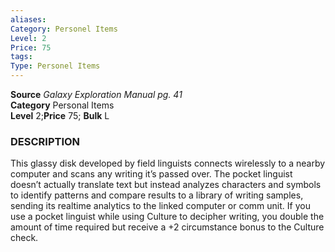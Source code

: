 ```yaml
---
aliases: 
Category: Personel Items
Level: 2
Price: 75
tags: 
Type: Personel Items
---
```

**Source** _Galaxy Exploration Manual pg. 41_  
**Category** Personal Items  
**Level** 2;**Price** 75; **Bulk** L

### DESCRIPTION

This glassy disk developed by field linguists connects wirelessly to a nearby computer and scans any writing it’s passed over. The pocket linguist doesn’t actually translate text but instead analyzes characters and symbols to identify patterns and compare results to a library of writing samples, sending its realtime analytics to the linked computer or comm unit. If you use a pocket linguist while using Culture to decipher writing, you double the amount of time required but receive a +2 circumstance bonus to the Culture check.
